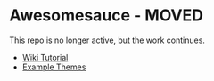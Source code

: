 # Awesomesauce - MOVED

This repo is no longer active, but the work continues.

* [Wiki Tutorial](https://github.com/daggerhart/wp-theme-dev/wiki)
* [Example Themes](https://github.com/daggerhart/wp-theme-dev)
